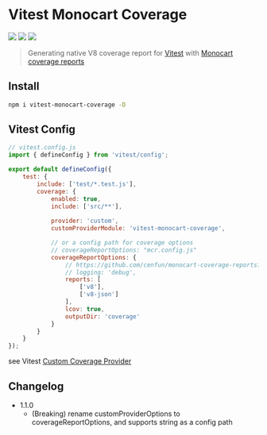 # Vitest Monocart Coverage

[![](https://img.shields.io/npm/v/vitest-monocart-coverage)](https://www.npmjs.com/package/vitest-monocart-coverage)
[![](https://badgen.net/npm/dw/vitest-monocart-coverage)](https://www.npmjs.com/package/vitest-monocart-coverage)
![](https://img.shields.io/github/license/cenfun/vitest-monocart-coverage)


> Generating native V8 coverage report for [Vitest](https://github.com/vitest-dev/vitest) with [Monocart coverage reports](https://github.com/cenfun/monocart-coverage-reports)

## Install
```sh
npm i vitest-monocart-coverage -D
```

## Vitest Config
```js
// vitest.config.js
import { defineConfig } from 'vitest/config';

export default defineConfig({
    test: {
        include: ['test/*.test.js'],
        coverage: {
            enabled: true,
            include: ['src/**'],
            
            provider: 'custom',
            customProviderModule: 'vitest-monocart-coverage',

            // or a config path for coverage options
            // coverageReportOptions: "mcr.config.js"
            coverageReportOptions: {
                // https://github.com/cenfun/monocart-coverage-reports?#default-options
                // logging: 'debug',
                reports: [
                    ['v8'],
                    ['v8-json']
                ],
                lcov: true,
                outputDir: 'coverage'
            }
        }
    }
});
```
see Vitest [Custom Coverage Provider](https://vitest.dev/guide/coverage.html#custom-coverage-provider)


## Changelog

- 1.1.0
    - (Breaking) rename customProviderOptions to coverageReportOptions, and supports string as a config path